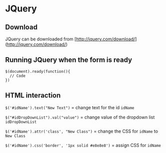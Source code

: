 # JQuery

## Download
JQuery can be downloaded from [http://jquery.com/download/] (http://jquery.com/download/)

## Running JQuery when the form is ready
```
$(document).ready(function(){
  // Code
})
```

## HTML interaction
`$('#idName').text("New Text")` = change text for the id `idName`<br>

`$("#idDropDownList").val("value")` = change value of the dropdown list `idDropDownList`<br>

`$('#idName').attr('class', "New Class")` = change the CSS for `idName` to `New Class`<br>

`$('#idName').css('border', '1px solid #e8e8e8')` = assign CSS for `idName`<br>
